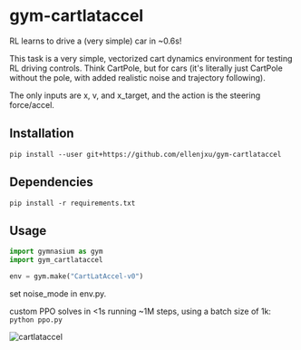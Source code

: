 # gym-cartlataccel

RL learns to drive a (very simple) car in ~0.6s!

This task is a very simple, vectorized cart dynamics environment for testing RL driving controls. Think CartPole, but for cars (it's literally just CartPole without the pole, with added realistic noise and trajectory following).

The only inputs are x, v, and x_target, and the action is the steering force/accel.

## Installation

`pip install --user git+https://github.com/ellenjxu/gym-cartlataccel`

## Dependencies

`pip install -r requirements.txt`

## Usage

```python
import gymnasium as gym
import gym_cartlataccel

env = gym.make("CartLatAccel-v0")
```

set noise_mode in env.py.

custom PPO solves in <1s running ~1M steps, using a batch size of 1k: `python ppo.py`


![cartlataccel](https://github.com/user-attachments/assets/7c9e5570-bb28-4276-9bda-c1ff84ce7448)
